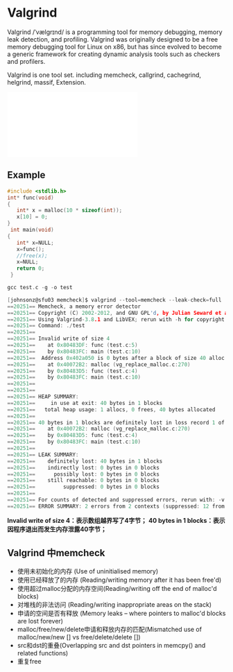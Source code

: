 # Valgrind

Valgrind /ˈvælɡrɪnd/ is a programming tool for memory debugging, memory leak detection, and profiling.
Valgrind was originally designed to be a free memory debugging tool for Linux on x86, but has since evolved to become a generic framework for creating dynamic analysis tools such as checkers and profilers. 

Valgrind is one tool set.  including memcheck, callgrind, cachegrind, helgrind, massif, Extension.

![valgrind](./valgrind.md)

## Example

```c
#include <stdlib.h>
int* func(void)
{
   int* x = malloc(10 * sizeof(int));
   x[10] = 0;
}                  
 int main(void)
{
   int* x=NULL;
   x=func();
   //free(x);
   x=NULL;
   return 0;
 }

```
```c
gcc test.c -g -o test
```

```c
[johnsonz@sfu03 memcheck]$ valgrind --tool=memcheck --leak-check=full ./test
==20251== Memcheck, a memory error detector
==20251== Copyright (C) 2002-2012, and GNU GPL'd, by Julian Seward et al.
==20251== Using Valgrind-3.8.1 and LibVEX; rerun with -h for copyright info
==20251== Command: ./test
==20251== 
==20251== Invalid write of size 4
==20251==    at 0x80483DF: func (test.c:5)
==20251==    by 0x80483FC: main (test.c:10)
==20251==  Address 0x402a050 is 0 bytes after a block of size 40 alloc'd
==20251==    at 0x40072B2: malloc (vg_replace_malloc.c:270)
==20251==    by 0x80483D5: func (test.c:4)
==20251==    by 0x80483FC: main (test.c:10)
==20251== 
==20251== 
==20251== HEAP SUMMARY:
==20251==     in use at exit: 40 bytes in 1 blocks
==20251==   total heap usage: 1 allocs, 0 frees, 40 bytes allocated
==20251== 
==20251== 40 bytes in 1 blocks are definitely lost in loss record 1 of 1
==20251==    at 0x40072B2: malloc (vg_replace_malloc.c:270)
==20251==    by 0x80483D5: func (test.c:4)
==20251==    by 0x80483FC: main (test.c:10)
==20251== 
==20251== LEAK SUMMARY:
==20251==    definitely lost: 40 bytes in 1 blocks
==20251==    indirectly lost: 0 bytes in 0 blocks
==20251==      possibly lost: 0 bytes in 0 blocks
==20251==    still reachable: 0 bytes in 0 blocks
==20251==         suppressed: 0 bytes in 0 blocks
==20251== 
==20251== For counts of detected and suppressed errors, rerun with: -v
==20251== ERROR SUMMARY: 2 errors from 2 contexts (suppressed: 12 from 8)

```
**Invalid write of size 4：表示数组越界写了4字节；**
**40 bytes in 1 blocks：表示因程序退出而发生内存泄露40字节；**

## Valgrind 中memcheck 
- 使用未初始化的内存 (Use of uninitialised memory)
- 使用已经释放了的内存 (Reading/writing memory after it has been free'd)
- 使用超过malloc分配的内存空间(Reading/writing off the end of malloc'd blocks)
- 对堆栈的非法访问 (Reading/writing inappropriate areas on the stack)
- 申请的空间是否有释放 (Memory leaks – where pointers to malloc'd blocks are lost forever)
- malloc/free/new/delete申请和释放内存的匹配(Mismatched use of malloc/new/new [] vs free/delete/delete [])
- src和dst的重叠(Overlapping src and dst pointers in memcpy() and related functions)
- 重复free